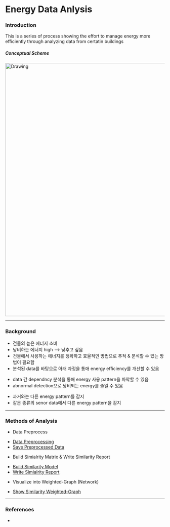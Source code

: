 # Energy Data Anlysis

### Introduction

This is a series of process showing the effort to manage energy more efficiently through analyzing data from certatin buildings  

##### Conceptual Scheme
 <img src="https://raw.githubusercontent.com/jhyun0919/EnergyData_jhyun/master/docs/images/%EC%8A%A4%ED%81%AC%EB%A6%B0%EC%83%B7%202016-06-01%20%EC%98%A4%ED%9B%84%204.58.48.jpg" alt="Drawing" style="width: 800px;"/> 

---
### Background
 
 * 건물의 높은 에너지 소비
 * 낭비하는 에너지 high --> 낮추고 싶음
 * 건물에서 사용하는 에너지를 정확하고 효율적인 방법으로 추적 & 분석할 수 있는 방법이 필요함
 * 분석된 data를 바탕으로 아래 과정을 통애 energy efficiency를 개선할 수 있음
  - data 간 dependncy 분석을 통해 energy 사용 pattern을 파악할 수 있음
  - abnormal detection으로 낭비되는 energy를 줄일 수 있음
   * 과거와는 다른 energy pattern를 감지
   * 같은 종류의 senor data에서 다른 energy pattern을 감지

---
### Methods of Analysis

 * Data Preprocess
  - [Data Preprocessing](https://github.com/jhyun0919/EnergyData_jhyun/blob/master/docs/01_01.%20Data%20Preprocessing.ipynb)
  - [Save Preprocessed Data](https://github.com/jhyun0919/EnergyData_jhyun/blob/master/docs/01_02.%20Save%20Preprocessed%20Data.ipynb)
 * Build Simialrity Matrix & Write Similarity Report
  - [Build Similarity Model](https://github.com/jhyun0919/EnergyData_jhyun/blob/master/docs/02_01.%20Build%20Similarity%20Model.ipynb)
  - [Write Simialrity Report](https://github.com/jhyun0919/EnergyData_jhyun/blob/master/docs/02_02.%20Write%20Similarity%20Report.ipynb)
 * Visualize into Weighted-Graph (Network)
  - [Show Similarity Weighted-Graph](https://github.com/jhyun0919/EnergyData_jhyun/blob/master/docs/02_03.%20Show%20Similarity%20Networks.ipynb)
 
---
### References

 * 



